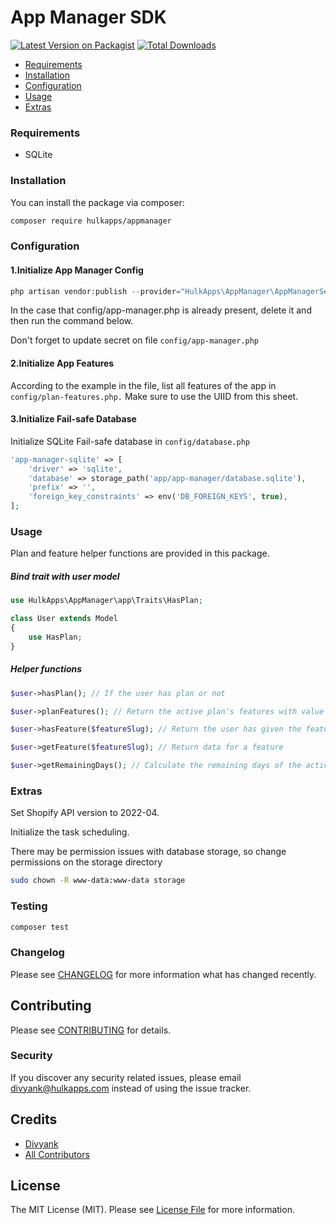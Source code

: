 # App Manager SDK

[![Latest Version on Packagist](https://img.shields.io/packagist/v/hulkapps/appmanager.svg?style=flat-square)](https://packagist.org/packages/hulkapps/appmanager)
[![Total Downloads](https://img.shields.io/packagist/dt/hulkapps/appmanager.svg?style=flat-square)](https://packagist.org/packages/hulkapps/appmanager)

[//]: # (This is where your description should go. Try and limit it to a paragraph or two, and maybe throw in a mention of what PSRs you support to avoid any confusion with users and contributors.)

* [Requirements](#step1)
* [Installation](#step2)
* [Configuration](#step3)
* [Usage](#step4)
* [Extras](#step5)

<a name="step1"></a>
### Requirements
* SQLite

<a name="step2"></a>
### Installation

You can install the package via composer:

```bash
composer require hulkapps/appmanager
```

<a name="step3"></a>
### Configuration

#### 1.Initialize App Manager Config
```php
php artisan vendor:publish --provider="HulkApps\AppManager\AppManagerServiceProvider"
```

In the case that config/app-manager.php is already present, delete it and then run the command below.

Don't forget to update secret on file `config/app-manager.php`

#### 2.Initialize App Features
According to the example in the file, list all features of the app in `config/plan-features.php.` Make sure to use the UIID from this sheet.

#### 3.Initialize Fail-safe Database
Initialize SQLite Fail-safe database in `config/database.php` 
```php
'app-manager-sqlite' => [
    'driver' => 'sqlite',
    'database' => storage_path('app/app-manager/database.sqlite'),
    'prefix' => '',
    'foreign_key_constraints' => env('DB_FOREIGN_KEYS', true),
];
```

<a name="step4"></a>
### Usage
Plan and feature helper functions are provided in this package.

##### Bind trait with user model
```php
use HulkApps\AppManager\app\Traits\HasPlan;

class User extends Model
{
	use HasPlan;
}
```

##### Helper functions
```php
$user->hasPlan(); // If the user has plan or not

$user->planFeatures(); // Return the active plan's features with value

$user->hasFeature($featureSlug); // Return the user has given the feature or not

$user->getFeature($featureSlug); // Return data for a feature

$user->getRemainingDays(); // Calculate the remaining days of the active plan
```

<a name="step5"></a>
### Extras
Set Shopify API version to 2022-04.

Initialize the task scheduling.

There may be permission issues with database storage, so change permissions on the storage directory
```bash
sudo chown -R www-data:www-data storage
``` 

### Testing

```bash
composer test
```

### Changelog

Please see [CHANGELOG](CHANGELOG.md) for more information what has changed recently.

## Contributing

Please see [CONTRIBUTING](CONTRIBUTING.md) for details.

### Security

If you discover any security related issues, please email divyank@hulkapps.com instead of using the issue tracker.

## Credits

-   [Divyank](https://github.com/hulkapps)
-   [All Contributors](../../contributors)

## License

The MIT License (MIT). Please see [License File](LICENSE.md) for more information.